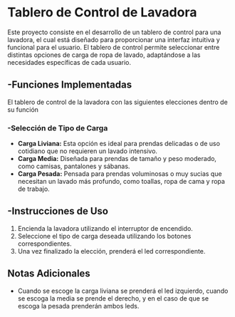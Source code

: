 # Tablero de Control de Lavadora

Este proyecto consiste en el desarrollo de un tablero de control para una lavadora, el cual está diseñado para proporcionar una interfaz intuitiva y funcional para el usuario. El tablero de control permite seleccionar entre distintas opciones de carga de ropa de lavado, adaptándose a las necesidades específicas de cada usuario.

## -Funciones Implementadas

El tablero de control de la lavadora con las siguientes elecciones dentro de su función

### -Selección de Tipo de Carga

- **Carga Liviana:** Esta opción es ideal para prendas delicadas o de uso cotidiano que no requieren un lavado intensivo.
- **Carga Media:** Diseñada para prendas de tamaño y peso moderado, como camisas, pantalones y sábanas.
- **Carga Pesada:** Pensada para prendas voluminosas o muy sucias que necesitan un lavado más profundo, como toallas, ropa de cama y ropa de trabajo.


## -Instrucciones de Uso

1. Encienda la lavadora utilizando el interruptor de encendido.
2. Seleccione el tipo de carga deseada utilizando los botones correspondientes.
3. Una vez finalizado la elección, prenderá el led correspondiente.

## Notas Adicionales

- Cuando se escoge la carga liviana se prenderá el led izquierdo, cuando se escoga la media se prende el derecho, y en el caso de que se escoga la pesada prenderán ambos leds.

